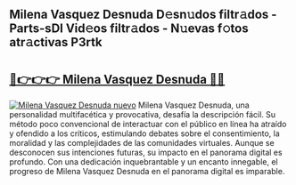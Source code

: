 ## Milena Vasquez Desnuda D𝚎sn𝚞dos filtr𝚊dos - Parts-sDI Vid𝚎os filtr𝚊dos - N𝚞evas f𝚘tos atr𝚊ctivas P3rtk

# <h2><a href="http://mbaypa.tromn.icu/?c=Milena+Vasquez+Desnuda">🔗👉👉👉 Milena Vasquez Desnuda 🔗🔗</a></h2>

[![Milena Vasquez Desnuda nuevo](https://i.imgur.com/pEAQMta.gif)](http://mbaypa.tromn.icu/?c=Milena+Vasquez+Desnuda)
Milena Vasquez Desnuda, una personalidad multifacética y provocativa, desafía la descripción fácil. Su método poco convencional de interactuar con el público en línea ha atraído y ofendido a los críticos, estimulando debates sobre el consentimiento, la moralidad y las complejidades de las comunidades virtuales. Aunque se desconocen sus intenciones futuras, su impacto en el panorama digital es profundo. Con una dedicación inquebrantable y un encanto innegable, el progreso de Milena Vasquez Desnuda en el panorama digital es imparable.
